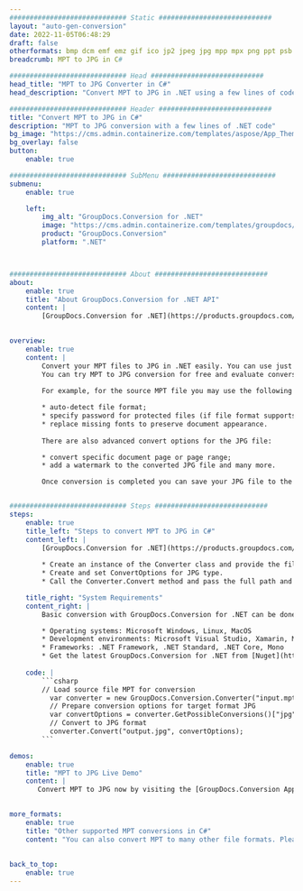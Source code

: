 ```yaml
---
############################# Static ############################
layout: "auto-gen-conversion"
date: 2022-11-05T06:48:29
draft: false
otherformats: bmp dcm emf emz gif ico jp2 jpeg jpg mpp mpx png ppt psb psd svg svgz tga tif tiff webp wmf wmz xer
breadcrumb: MPT to JPG in C#

############################# Head ############################
head_title: "MPT to JPG Converter in C#"
head_description: "Convert MPT to JPG in .NET using a few lines of code. Use the GroupDocs Document Conversion API to convert over 160 file formats."

############################# Header ############################
title: "Convert MPT to JPG in C#"
description: "MPT to JPG conversion with a few lines of .NET code"
bg_image: "https://cms.admin.containerize.com/templates/aspose/App_Themes/V3/images/bg/header1.png"
bg_overlay: false
button:
    enable: true

############################# SubMenu ############################
submenu:
    enable: true

    left:
        img_alt: "GroupDocs.Conversion for .NET"
        image: "https://cms.admin.containerize.com/templates/groupdocs/images/product-logos/90x90-noborder/groupdocs-conversion-net.png"
        product: "GroupDocs.Conversion"
        platform: ".NET"



############################# About ############################
about:
    enable: true
    title: "About GroupDocs.Conversion for .NET API"
    content: |
        [GroupDocs.Conversion for .NET](https://products.groupdocs.com/conversion/net/) can be used to convert Microsoft Word, Excel, PowerPoint, PDF, Visio and other formats. GroupDocs.Conversion is a standalone API that is suitable for back-end and internal systems where high performance is required. It does not depend on any software such as Microsoft or Open Office.
    

overview:
    enable: true
    content: |
        Convert your MPT files to JPG in .NET easily. You can use just a couple of C# code lines in any platform of your choice like - Windows, Linux, macOS.
        You can try MPT to JPG conversion for free and evaluate conversion results quality.  Along with simple file conversion scenarios you can try more advanced options for loading source MPT file and for saving output JPG result. 
        
        For example, for the source MPT file you may use the following load options:

        * auto-detect file format;
        * specify password for protected files (if file format supports it);
        * replace missing fonts to preserve document appearance.
        
        There are also advanced convert options for the JPG file:

        * convert specific document page or page range;
        * add a watermark to the converted JPG file and many more.

        Once conversion is completed you can save your JPG file to the local file path or any third-party storage like FTP, Amazon S3, Google Drive, Dropbox etc. Please note - to convert MPT to JPG there is no need for any additional software installed - like MS Office, Open Office, Adobe Acrobat Reader etc.


############################# Steps ############################
steps:
    enable: true
    title_left: "Steps to convert MPT to JPG in C#"
    content_left: |
        [GroupDocs.Conversion for .NET](https://products.groupdocs.com/conversion/net/) makes it easy for developers to convert a MPT file to JPG with a few lines of code.
        
        * Create an instance of the Converter class and provide the file MPT with the full path
        * Create and set ConvertOptions for JPG type.
        * Call the Converter.Convert method and pass the full path and format (JPG) as a parameter

    title_right: "System Requirements"
    content_right: |
        Basic conversion with GroupDocs.Conversion for .NET can be done in just a few simple steps. Our APIs are supported on all major platforms and operating systems. Before executing the code below, make sure you have the following prerequisites installed on your system.

        * Operating systems: Microsoft Windows, Linux, MacOS
        * Development environments: Microsoft Visual Studio, Xamarin, MonoDevelop
        * Frameworks: .NET Framework, .NET Standard, .NET Core, Mono
        * Get the latest GroupDocs.Conversion for .NET from [Nuget](https://www.nuget.org/packages/groupdocs.conversion)
         
    code: |
        ```csharp    
        // Load source file MPT for conversion
          var converter = new GroupDocs.Conversion.Converter("input.mpt");
          // Prepare conversion options for target format JPG
          var convertOptions = converter.GetPossibleConversions()["jpg"].ConvertOptions;
          // Convert to JPG format
          converter.Convert("output.jpg", convertOptions);
        ```

demos:
    enable: true
    title: "MPT to JPG Live Demo"
    content: |
       Convert MPT to JPG now by visiting the [GroupDocs.Conversion App](https://products.groupdocs.app/conversion/family) website. Online demo has the following advantages
          

more_formats:
    enable: true
    title: "Other supported MPT conversions in C#"
    content: "You can also convert MPT to many other file formats. Please see the list below."
       
       
back_to_top:
    enable: true
---
```

